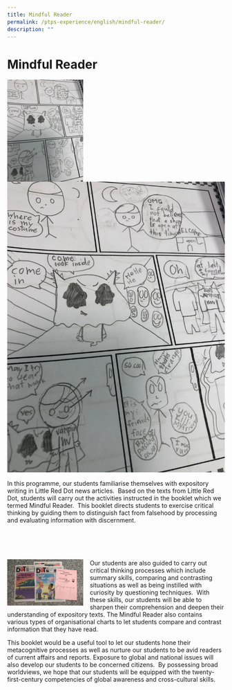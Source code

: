 ```yaml
---
title: Mindful Reader
permalink: /ptps-experience/english/mindful-reader/
description: ""
---
```

# Mindful Reader

<img src="images/PTPS%20Experience/Mindful%20reader.jpg" style="width:35%;margin-right:15px;" align = "left">

![](/images/PTPS%20Experience/Mindful%20reader.jpg)

In this programme, our students familiarise themselves with expository writing in Little Red Dot news articles.  Based on the texts from Little Red Dot, students will carry out the activities instructed in the booklet which we termed Mindful Reader.  This booklet directs students to exercise critical thinking by guiding them to distinguish fact from falsehood by processing and evaluating information with discernment.<br><br><br><br><br>

<img src="images/PTPS%20Experience/Little%20red%20dot.jpg" style="width:35%;margin-right:15px;" align = "left">

Our students are also guided to carry out critical thinking processes which include summary skills, comparing and contrasting situations as well as being instilled with curiosity by questioning techniques.  With these skills, our students will be able to sharpen their comprehension and deepen their understanding of expository texts. The Mindful Reader also contains various types of organisational charts to let students compare and contrast information that they have read.    

  

This booklet would be a useful tool to let our students hone their metacognitive processes as well as nurture our students to be avid readers of current affairs and reports. Exposure to global and national issues will also develop our students to be concerned citizens.  By possessing broad worldviews, we hope that our students will be equipped with the twenty-first-century competencies of global awareness and cross-cultural skills.